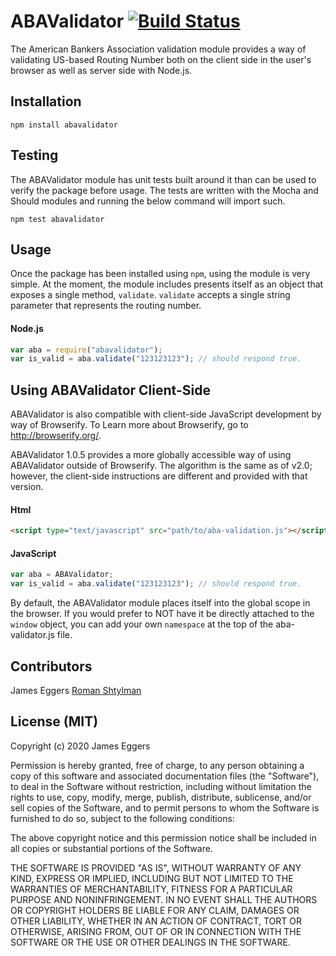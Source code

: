 ABAValidator  [![Build Status](https://secure.travis-ci.org/JamesEggers1/node-ABAValidator.png)](http://travis-ci.org/JamesEggers1/node-ABAValidator)
=============

The American Bankers Association validation module provides a way of validating US-based Routing Number both on the client side in the user's browser as well as server side with Node.js.

## Installation ##

    npm install abavalidator

## Testing ##

The ABAValidator module has unit tests built around it than can be used to verify the package before usage.  The tests are written with the Mocha and Should modules and running the below command will import such.  

    npm test abavalidator

## Usage ##

Once the package has been installed using `npm`, using the module is very simple.  At the moment, the module includes presents itself as an object that exposes a single method, `validate`.  `validate` accepts a single string parameter that represents the routing number.

#### Node.js ####

```javascript
var aba = require("abavalidator");
var is_valid = aba.validate("123123123"); // should respond true.
```

## Using ABAValidator Client-Side ##
ABAValidator is also compatible with client-side JavaScript development by way of Browserify. To Learn more about Browserify, go to http://browserify.org/.

ABAValidator 1.0.5 provides a more globally accessible way of using ABAValidator outside of Browserify. The algorithm is the same as of v2.0; however, the client-side instructions are different and provided with that version.


#### Html ####

```html
<script type="text/javascript" src="path/to/aba-validation.js"></script>
```

#### JavaScript ####

```javascript
var aba = ABAValidator;
var is_valid = aba.validate("123123123"); // should respond true.
```

By default, the ABAValidator module places itself into the global scope in the browser.  If you would prefer to NOT have it be directly attached to the `window` object, you can add your own `namespace` at the top of the aba-validator.js file.

## Contributors ##
James Eggers
[Roman Shtylman](https://github.com/shtylman)

## License (MIT) ##

Copyright (c) 2020 James Eggers

Permission is hereby granted, free of charge, to any person obtaining a copy of this software and associated documentation files (the "Software"), to deal in the Software without restriction, including without limitation the rights to use, copy, modify, merge, publish, distribute, sublicense, and/or sell copies of the Software, and to permit persons to whom the Software is furnished to do so, subject to the following conditions:

The above copyright notice and this permission notice shall be included in all copies or substantial portions of the Software.

THE SOFTWARE IS PROVIDED "AS IS", WITHOUT WARRANTY OF ANY KIND, EXPRESS OR IMPLIED, INCLUDING BUT NOT LIMITED TO THE WARRANTIES OF MERCHANTABILITY, FITNESS FOR A PARTICULAR PURPOSE AND NONINFRINGEMENT. IN NO EVENT SHALL THE AUTHORS OR COPYRIGHT HOLDERS BE LIABLE FOR ANY CLAIM, DAMAGES OR OTHER LIABILITY, WHETHER IN AN ACTION OF CONTRACT, TORT OR OTHERWISE, ARISING FROM, OUT OF OR IN CONNECTION WITH THE SOFTWARE OR THE USE OR OTHER DEALINGS IN THE SOFTWARE.